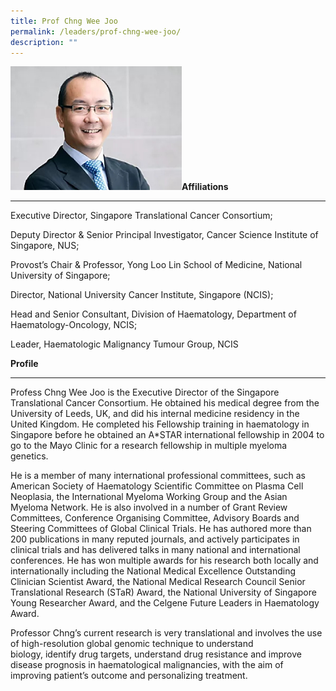 ```yaml
---
title: Prof Chng Wee Joo
permalink: /leaders/prof-chng-wee-joo/
description: ""
---
```

![Prof Chng Wee Joo](/images/Leaders/prof%20chng%20wee%20joo.jpg)**Affiliations** 

* * *

Executive Director, Singapore Translational Cancer Consortium; 

Deputy Director & Senior Principal Investigator, Cancer Science Institute of Singapore, NUS; 

Provost’s Chair & Professor, Yong Loo Lin School of Medicine, National University of Singapore; 

Director, National University Cancer Institute, Singapore (NCIS); 

Head and Senior Consultant, Division of Haematology, Department of Haematology-Oncology, NCIS; 

Leader, Haematologic Malignancy Tumour Group, NCIS 

**Profile** 

* * *

Profess Chng Wee Joo is the Executive Director of the Singapore Translational Cancer Consortium. He obtained his medical degree from the University of Leeds, UK, and did his internal medicine residency in the United Kingdom. He completed his Fellowship training in haematology in Singapore before he obtained an A\*STAR international fellowship in 2004 to go to the Mayo Clinic for a research fellowship in multiple myeloma genetics. 

He is a member of many international professional committees, such as American Society of Haematology Scientific Committee on Plasma Cell Neoplasia, the International Myeloma Working Group and the Asian Myeloma Network. He is also involved in a number of Grant Review Committees, Conference Organising Committee, Advisory Boards and Steering Committees of Global Clinical Trials. He has authored more than 200 publications in many reputed journals, and actively participates in clinical trials and has delivered talks in many national and international conferences. He has won multiple awards for his research both locally and internationally including the National Medical Excellence Outstanding Clinician Scientist Award, the National Medical Research Council Senior Translational Research (STaR) Award, the National University of Singapore Young Researcher Award, and the Celgene Future Leaders in Haematology Award. 

Professor Chng’s current research is very translational and involves the use of high-resolution global genomic technique to understand biology, identify drug targets, understand drug resistance and improve disease prognosis in haematological malignancies, with the aim of improving patient’s outcome and personalizing treatment.